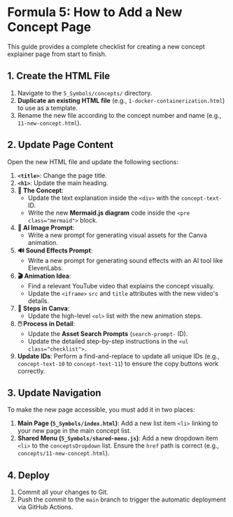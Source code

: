 # Formula 5: How to Add a New Concept Page

This guide provides a complete checklist for creating a new concept explainer page from start to finish.

## 1. Create the HTML File

1.  Navigate to the `5_Symbols/concepts/` directory.
2.  **Duplicate an existing HTML file** (e.g., `1-docker-containerization.html`) to use as a template.
3.  Rename the new file according to the concept number and name (e.g., `11-new-concept.html`).

## 2. Update Page Content

Open the new HTML file and update the following sections:

1.  **`<title>`**: Change the page title.
2.  **`<h1>`**: Update the main heading.
3.  **🧠 The Concept**:
    *   Update the text explanation inside the `<div>` with the `concept-text-` ID.
    *   Write the new **Mermaid.js diagram** code inside the `<pre class="mermaid">` block.
4.  **🎨 AI Image Prompt**:
    *   Write a new prompt for generating visual assets for the Canva animation.
5.  **🔊 Sound Effects Prompt**:
    *   Write a new prompt for generating sound effects with an AI tool like ElevenLabs.
6.  **🎬 Animation Idea**:
    *   Find a relevant YouTube video that explains the concept visually.
    *   Update the `<iframe>` `src` and `title` attributes with the new video's details.
7.  **📝 Steps in Canva**:
    *   Update the high-level `<ol>` list with the new animation steps.
8.  **🖱️ Process in Detail**:
    *   Update the **Asset Search Prompts** (`search-prompt-` ID).
    *   Update the detailed step-by-step instructions in the `<ul class="checklist">`.
9.  **Update IDs**: Perform a find-and-replace to update all unique IDs (e.g., `concept-text-10` to `concept-text-11`) to ensure the copy buttons work correctly.

## 3. Update Navigation

To make the new page accessible, you must add it in two places:

1.  **Main Page (`5_Symbols/index.html`)**: Add a new list item `<li>` linking to your new page in the main concept list.
2.  **Shared Menu (`5_Symbols/shared-menu.js`)**: Add a new dropdown item `<li>` to the `conceptsDropdown` list. Ensure the `href` path is correct (e.g., `concepts/11-new-concept.html`).

## 4. Deploy

1.  Commit all your changes to Git.
2.  Push the commit to the `main` branch to trigger the automatic deployment via GitHub Actions.